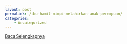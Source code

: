 ```yaml
---
layout: post
permalink: /ibu-hamil-mimpi-melahirkan-anak-perempuan/
categories:
    - Uncategorized
---
```


[Baca Selengkapnya](/04)